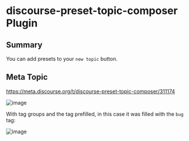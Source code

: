 # discourse-preset-topic-composer Plugin

## Summary

You can add presets to your `new topic` button.

## Meta Topic

https://meta.discourse.org/t/discourse-preset-topic-composer/311174

![image](https://github.com/discourse/discourse-preset-topic-composer/assets/70247653/b698f9fe-2919-42b0-bac3-42c0a5baf507)

With tag groups and the tag prefilled, in this case it was filled with the `bug` tag:

![image](https://github.com/discourse/discourse-preset-topic-composer/assets/70247653/73656d1b-0978-4522-8ced-9cc60eddc9e4)
